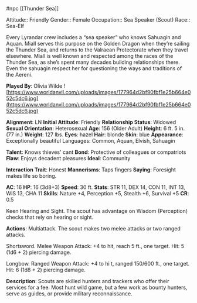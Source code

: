 #npc [[Thunder Sea]]

Attitude:: Friendly
Gender:: Female
Occupation:: Sea Speaker (Scout)
Race:: Sea-Elf

Every Lyrandar crew includes a “sea speaker” who knows Sahuagin and Aquan. Miall serves this purpose on the Golden Dragon when they’re sailing the Thunder Sea, and returns to the Valraean Protectorate when they travel elsewhere. Miall is well known and respected among the races of the Thunder Sea, as she’s spent many decades building relationships there. Even the sahuagin respect her for questioning the ways and traditions of the Aereni.

**Played By**: Olivia Wilde
![https://www.worldanvil.com/uploads/images/177964d2bf90fbf1e25b664e052c5dc6.jpg](https://www.worldanvil.com/uploads/images/177964d2bf90fbf1e25b664e052c5dc6.jpg)

**Alignment**: LN
**Initial Attitude**: Friendly
**Relationship Status**: Widowed
**Sexual Orientation**: Heterosexual
**Age**: 156 (Older Adult)
**Height**: 6 ft. 5 in. (77 in.)
**Weight**: 127 lbs.
**Eyes**: hazel
**Hair**: blonde
**Skin**: blue
**Appearance**: Exceptionally beautiful
Languages: Common, Aquan, Elvish, Sahuagin

**Talent**: Knows thieves' cant
**Bond**: Protective of colleagues or compatriots
**Flaw**: Enjoys decadent pleasures
**Ideal**: Community

**Interaction Trait**: Honest
**Mannerisms**: Taps fingers
**Saying**: Foresight makes life so boring.

**AC**: 16
**HP**: 16 (3d8+3)
**Speed**: 30 ft.
**Stats**: STR 11, DEX 14, CON 11, INT 13, WIS 13, CHA 11
**Skills**: Nature +4, Perception +5, Stealth +6, Survival +5
**CR**: 0.5

Keen Hearing and Sight. The scout has advantage on Wisdom (Perception) checks that rely on hearing or sight.

**Actions**:
Multiattack. The scout makes two melee attacks or two ranged attacks.

Shortsword. Melee Weapon Attack: +4 to hit, reach 5 ft., one target. Hit: 5 (1d6 + 2) piercing damage.

Longbow. Ranged Weapon Attack: +4 to hi t, ranged 150/600 ft., one target. Hit: 6 (1d8 + 2) piercing damage.

**Description**: Scouts are skilled hunters and trackers who offer their services for a fee. Most hunt wild game, but a few work as bounty hunters, serve as guides, or provide military reconnaissance.